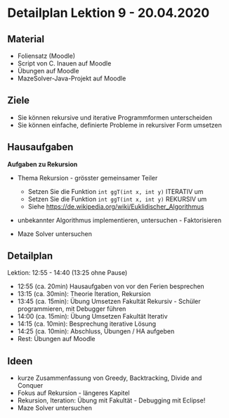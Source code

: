 Detailplan Lektion 9 - 20.04.2020
===========================================

Material
--------

* Foliensatz (Moodle)
* Script von C. Inauen auf Moodle
* Übungen auf Moodle
* MazeSolver-Java-Projekt auf Moodle

Ziele
-----

* Sie können rekursive und iterative Programmformen unterscheiden
* Sie können einfache, definierte Probleme in rekursiver Form umsetzen


Hausaufgaben
--------------

**Aufgaben zu Rekursion**


* Thema Rekursion - grösster gemeinsamer Teiler
  * Setzen Sie die Funktion `int ggT(int x, int y)` ITERATIV um
  * Setzen Sie die Funktion `int ggT(int x, int y)` REKURSIV um
  * Siehe https://de.wikipedia.org/wiki/Euklidischer_Algorithmus

* unbekannter Algorithmus implementieren, untersuchen - Faktorisieren
* Maze Solver untersuchen

Detailplan
----------

Lektion: 12:55 - 14:40 (13:25 ohne Pause)

* 12:55 (ca. 20min) Hausaufgaben von vor den Ferien besprechen
* 13:15 (ca. 30min): Theorie Iteration, Rekursion
* 13:45 (ca. 15min): Übung Umsetzen Fakultät Rekursiv - Schüler programmieren, mit Debugger führen
* 14:00 (ca. 15min): Übung Umsetzen Fakultät Iterativ
* 14:15 (ca. 10min): Besprechung iterative Lösung
* 14:25 (ca. 10min): Abschluss, Übungen / HA aufgeben
* Rest: Übungen auf Moodle

Ideen
--------

* kurze Zusammenfassung von Greedy, Backtracking, Divide and Conquer
* Fokus auf Rekursion - längeres Kapitel
* Rekursion, Iteration: Übung mit Fakultät - Debugging mit Eclipse!
* Maze Solver untersuchen
